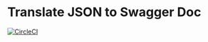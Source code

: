 # Translate JSON to Swagger Doc

[![CircleCI](https://circleci.com/gh/JustinFeng/json2swagger-web.svg?style=svg)](https://circleci.com/gh/JustinFeng/json2swagger-web)